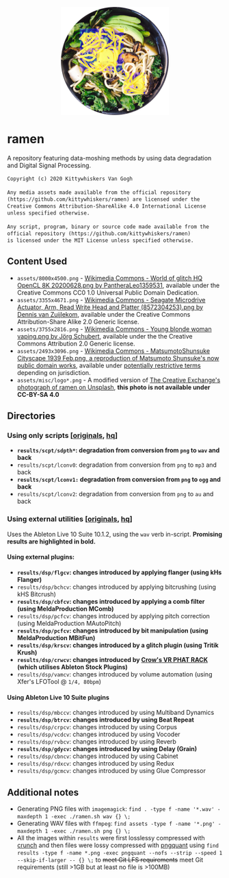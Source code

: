 <img src="https://github.com/kittywhiskers/ramen/blob/master/misc/extras/logo256.png" width="200" style="display: block; margin-left: auto; margin-right: auto; width: 50%;" />

# ramen

A repository featuring data-moshing methods by using data degradation and Digital Signal Processing.

```
Copyright (c) 2020 Kittywhiskers Van Gogh

Any media assets made available from the official repository 
(https://github.com/kittywhiskers/ramen) are licensed under the 
Creative Commons Attribution-ShareAlike 4.0 International License
unless specified otherwise.

Any script, program, binary or source code made available from the 
official repository (https://github.com/kittywhiskers/ramen) 
is licensed under the MIT License unless specified otherwise.
```

## Content Used

- `assets/8000x4500.png` - [Wikimedia Commons - World of glitch HQ OpenCL 8K 20200628.png by PantheraLeo1359531](https://commons.wikimedia.org/wiki/File:World_of_glitch_HQ_OpenCL_8K_20200628.png), available under the Creative Commons CC0 1.0 Universal Public Domain Dedication.
- `assets/3355x4671.png` - [Wikimedia Commons - Seagate Microdrive Actuator, Arm, Read Write Head and Platter (8572304253).png by Dennis van Zuijlekom](https://commons.wikimedia.org/wiki/File:Seagate_Microdrive_Actuator,_Arm,_Read_Write_Head_and_Platter_%288572304253%29.png), available under the Creative Commons Attribution-Share Alike 2.0 Generic license.
- `assets/3755x2816.png` - [Wikimedia Commons - Young blonde woman vaping.png by Jörg Schubert](https://commons.wikimedia.org/wiki/File:Young_blonde_woman_vaping.png), available under the the Creative Commons Attribution 2.0 Generic license.
- `assets/2493x3096.png` - [Wikimedia Commons - MatsumotoShunsuke Cityscape 1939 Feb.png, a reproduction of Matsumoto Shunsuke's now public domain works](https://commons.wikimedia.org/wiki/File:MatsumotoShunsuke_Cityscape_1939_Feb.png), available under [potentially restrictive terms](https://commons.wikimedia.org/wiki/Commons:Reuse_of_PD-Art_photographs) depending on jurisdiction.
- `assets/misc/logo*.png` - A modified version of [The Creative Exchange's](https://www.thecreativeexchange.co) [photograph of ramen on Unsplash](https://unsplash.com/photos/YRSRQpBfsj4), **this photo is not available under CC-BY-SA 4.0**

## Directories

### Using only scripts [[originals](https://github.com/kittywhiskers/ramen/releases/tag/scpt), [hq](https://github.com/kittywhiskers/ramen/tree/master/results/scpt)]

- **`results/scpt/sdpth*`: degradation from conversion from `png` to `wav` and back**
- `results/scpt/lconv0`: degradation from conversion from `png` to `mp3` and back
- **`results/scpt/lconv1:` degradation from conversion from `png` to `ogg` and back**
- `results/scpt/lconv2`: degradation from conversion from `png` to `au` and back

### Using external utilities [[originals](https://github.com/kittywhiskers/ramen/releases/tag/dsp), [hq](https://github.com/kittywhiskers/ramen/tree/master/results/dsp)]

Uses the Ableton Live 10 Suite 10.1.2, using the `wav` verb in-script. **Promising results are highlighted in bold.**

#### Using external plugins:

- **`results/dsp/flgcv`: changes introduced by applying flanger (using kHs Flanger)**
- `results/dsp/bchcv`: changes introduced by applying bitcrushing (using kHS Bitcrush) 
- **`results/dsp/cbfcv`: changes introduced by applying a comb filter (using MeldaProduction MComb)**
- `results/dsp/pcfcv`: changes introduced by applying pitch correction (using MeldaProduction MAutoPitch) 
- **`results/dsp/pcfcv`: changes introduced by bit manipulation (using MeldaProduction MBitFun)** 
- **`results/dsp/krscv`: changes introduced by a glitch plugin (using Tritik Krush)** 
- **`results/dsp/crwcv`: changes introduced by [Crow's VR PHAT RACK](https://www.youtube.com/watch?v=AOvtHlG0ens) (which utilises Ableton Stock Plugins)**
- `results/dsp/vamcv`: changes introduced by volume automation (using Xfer's LFOTool @ `1/4, 80bpm`)

#### Using Ableton Live 10 Suite plugins

- `results/dsp/mbccv`: changes introduced by using Multiband Dynamics
- **`results/dsp/btrcv`: changes introduced by using Beat Repeat**
- `results/dsp/crpcv`: changes introduced by using Corpus
- `results/dsp/vcdcv`: changes introduced by using Vocoder
- `results/dsp/rvbcv`: changes introduced by using Reverb
- **`results/dsp/gdycv`: changes introduced by using Delay (Grain)**
- `results/dsp/cbncv`: changes introduced by using Cabinet
- `results/dsp/rdxcv`: changes introduced by using Redux
- `results/dsp/gcmcv`: changes introduced by using Glue Compressor

## Additional notes

- Generating PNG files with `imagemagick`: `find . -type f -name '*.wav' -maxdepth 1 -exec ./ramen.sh wav {} \;`
- Generating WAV files with `ffmpeg`: `find assets -type f -name '*.png' -maxdepth 1 -exec ./ramen.sh png {} \;`
- All the images within `results` were first losslessy compressed with [crunch](https://github.com/chrissimpkins/Crunch) and then files were lossy compressed with [pngquant](https://github.com/kornelski/pngquant) using `find results -type f -name *.png -exec pngquant --nofs --strip --speed 1 --skip-if-larger -- {} \;` to ~~meet Git LFS requirements~~ meet Git requirements (still >1GB but at least no file is >100MB)

